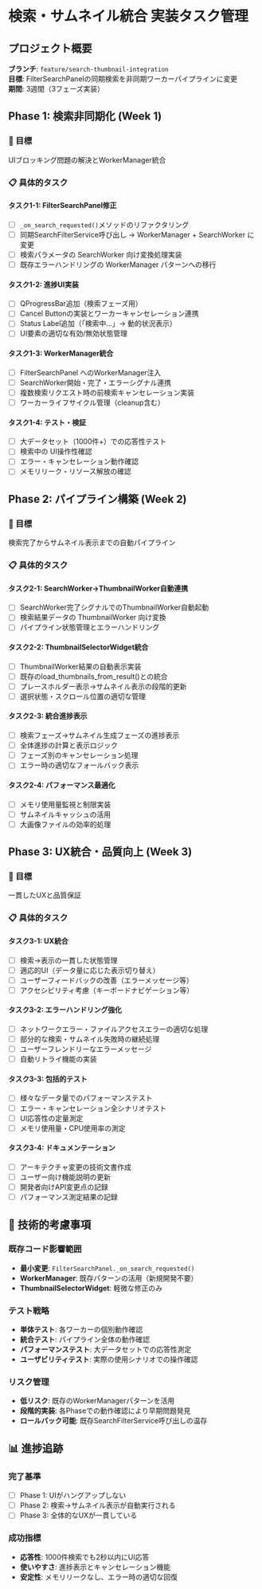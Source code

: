 # 検索・サムネイル統合 実装タスク管理

## プロジェクト概要
**ブランチ**: `feature/search-thumbnail-integration`  
**目標**: FilterSearchPanelの同期検索を非同期ワーカーパイプラインに変更  
**期間**: 3週間（3フェーズ実装）

## Phase 1: 検索非同期化 (Week 1)

### 🎯 目標
UIブロッキング問題の解決とWorkerManager統合

### 📋 具体的タスク

#### タスク1-1: FilterSearchPanel修正
- [ ] `_on_search_requested()`メソッドのリファクタリング
- [ ] 同期SearchFilterService呼び出し → WorkerManager + SearchWorker に変更
- [ ] 検索パラメータの SearchWorker 向け変換処理実装
- [ ] 既存エラーハンドリングの WorkerManager パターンへの移行

#### タスク1-2: 進捗UI実装
- [ ] QProgressBar追加（検索フェーズ用）
- [ ] Cancel Buttonの実装とワーカーキャンセレーション連携
- [ ] Status Label追加（「検索中...」→ 動的状況表示）
- [ ] UI要素の適切な有効/無効状態管理

#### タスク1-3: WorkerManager統合
- [ ] FilterSearchPanel へのWorkerManager注入
- [ ] SearchWorker開始・完了・エラーシグナル連携
- [ ] 複数検索リクエスト時の前検索キャンセレーション実装
- [ ] ワーカーライフサイクル管理（cleanup含む）

#### タスク1-4: テスト・検証
- [ ] 大データセット（1000件+）での応答性テスト
- [ ] 検索中の UI操作性確認
- [ ] エラー・キャンセレーション動作確認
- [ ] メモリリーク・リソース解放の確認

## Phase 2: パイプライン構築 (Week 2)

### 🎯 目標
検索完了からサムネイル表示までの自動パイプライン

### 📋 具体的タスク

#### タスク2-1: SearchWorker→ThumbnailWorker自動連携
- [ ] SearchWorker完了シグナルでのThumbnailWorker自動起動
- [ ] 検索結果データの ThumbnailWorker 向け変換
- [ ] パイプライン状態管理とエラーハンドリング

#### タスク2-2: ThumbnailSelectorWidget統合
- [ ] ThumbnailWorker結果の自動表示実装
- [ ] 既存のload_thumbnails_from_result()との統合
- [ ] プレースホルダー表示→サムネイル表示の段階的更新
- [ ] 選択状態・スクロール位置の適切な管理

#### タスク2-3: 統合進捗表示
- [ ] 検索フェーズ→サムネイル生成フェーズの進捗表示
- [ ] 全体進捗の計算と表示ロジック
- [ ] フェーズ別のキャンセレーション処理
- [ ] エラー時の適切なフォールバック表示

#### タスク2-4: パフォーマンス最適化
- [ ] メモリ使用量監視と制限実装
- [ ] サムネイルキャッシュの活用
- [ ] 大画像ファイルの効率的処理

## Phase 3: UX統合・品質向上 (Week 3)

### 🎯 目標
一貫したUXと品質保証

### 📋 具体的タスク

#### タスク3-1: UX統合
- [ ] 検索→表示の一貫した状態管理
- [ ] 適応的UI（データ量に応じた表示切り替え）
- [ ] ユーザーフィードバックの改善（エラーメッセージ等）
- [ ] アクセシビリティ考慮（キーボードナビゲーション等）

#### タスク3-2: エラーハンドリング強化
- [ ] ネットワークエラー・ファイルアクセスエラーの適切な処理
- [ ] 部分的な検索・サムネイル失敗時の継続処理
- [ ] ユーザーフレンドリーなエラーメッセージ
- [ ] 自動リトライ機能の実装

#### タスク3-3: 包括的テスト
- [ ] 様々なデータ量でのパフォーマンステスト
- [ ] エラー・キャンセレーション全シナリオテスト
- [ ] UI応答性の定量測定
- [ ] メモリ使用量・CPU使用率の測定

#### タスク3-4: ドキュメンテーション
- [ ] アーキテクチャ変更の技術文書作成
- [ ] ユーザー向け機能説明の更新
- [ ] 開発者向けAPI変更点の記録
- [ ] パフォーマンス測定結果の記録

## 🔧 技術的考慮事項

### 既存コード影響範囲
- **最小変更**: `FilterSearchPanel._on_search_requested()`
- **WorkerManager**: 既存パターンの活用（新規開発不要）
- **ThumbnailSelectorWidget**: 軽微な修正のみ

### テスト戦略
- **単体テスト**: 各ワーカーの個別動作確認
- **統合テスト**: パイプライン全体の動作確認  
- **パフォーマンステスト**: 大データセットでの応答性測定
- **ユーザビリティテスト**: 実際の使用シナリオでの操作確認

### リスク管理
- **低リスク**: 既存のWorkerManagerパターンを活用
- **段階的実装**: 各Phaseでの動作確認により早期問題発見
- **ロールバック可能**: 既存SearchFilterService呼び出しの温存

## 📊 進捗追跡

### 完了基準
- [ ] Phase 1: UIがハングアップしない
- [ ] Phase 2: 検索→サムネイル表示が自動実行される
- [ ] Phase 3: 全体的なUXが一貫している

### 成功指標
- **応答性**: 1000件検索でも2秒以内にUI応答
- **使いやすさ**: 進捗表示とキャンセレーション機能
- **安定性**: メモリリークなし、エラー時の適切な回復